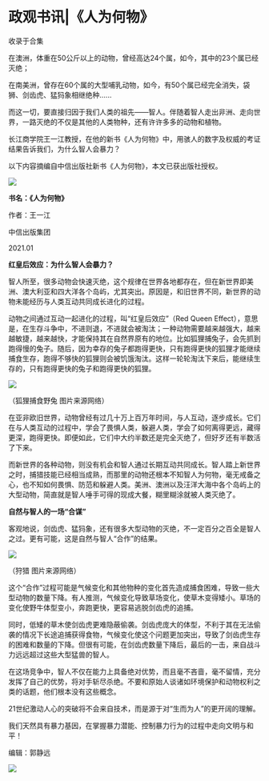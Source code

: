 # 政观书讯|《人为何物》


收录于合集

在澳洲，体重在50公斤以上的动物，曾经高达24个属，如今，其中的23个属已经灭绝；

  

在南美洲，曾存在60个属的大型哺乳动物，如今，有50个属已经完全消失，袋狮、剑齿虎、猛犸象相继绝种......

  

  

而这一切，要直接归因于我们人类的祖先——智人。伴随着智人走出非洲、走向世界，一路灭绝的不仅是其他的人类物种，还有许许多多的动物和植物。

  

长江商学院王一江教授，在他的新书《人为何物》中，用骇人的数字及权威的考证结果告诉我们，为什么智人会暴力？

  

以下内容摘编自中信出版社新书《人为何物》，本文已获出版社授权。

  

  

![](/images/156/2.png)

 **书名：《人为何物》**

作者：王一江

中信出版集团

2021.01

  

  

 **红皇后效应：为什么智人会暴力？**  

  

智人所至，很多动物会快速灭绝，这个规律在世界各地都存在，但在新世界即美洲、澳大利亚和四大洋各个岛屿，尤其突出。原因是，和旧世界不同，新世界的动物未能经历与人类互动共同成长进化的过程。

  

动物之间通过互动一起进化的过程，叫“红皇后效应”（Red Queen
Effect），意思是，在生存斗争中，不进则退，不进就会被淘汰；一种动物需要越来越强大，越来越敏捷，越来越快，才能保持其在自然界原有的地位。比如狐狸捕兔子，会先抓到跑得慢的兔子。随后，因为幸存的兔子都跑得更快，只有跑得更快的狐狸才能继续捕食生存，跑得不够快的狐狸则会被饥饿淘汰。这样一轮轮淘汰下来后，能继续生存的，只有跑得更快的兔子和跑得更快的狐狸。

![](/images/156/3.png)

（狐狸捕食野兔 图片来源网络）

  

在亚非欧旧世界，动物曾经有过几十万上百万年时间，与人互动，逐步成长。它们在与人类互动的过程中，学会了畏惧人类，躲避人类，学会了如何离得更远，藏得更深，跑得更快。即便如此，它们中大约半数还是完全灭绝了，但好歹还有半数活了下来。

  

而新世界的各种动物，则没有机会和智人通过长期互动共同成长。智人踏上新世界之时，捕猎技能已经相当成熟，而那里的动物还根本不知智人为何物，毫无戒备之心，也不知如何畏惧、防范和躲避人类。美洲、澳洲以及汪洋大海中各个岛屿上的大型动物，简直就是智人唾手可得的现成大餐，糊里糊涂就被人类灭绝了。

  

 **自然与智人的一场“合谋”**  

  

客观地说，剑齿虎、猛犸象，还有很多大型动物的灭绝，不一定百分之百全是智人之过。更有可能，这是自然与智人“合作”的结果。

  

![](/images/156/4.png)

（狩猎 图片来源网络）

  

这个“合作”过程可能是气候变化和其他物种的变化首先造成捕食困难，导致一些大型动物的数量下降。有人推测，气候变化导致草场变化，使草木变得矮小。草场的变化使野牛体型变小，奔跑更快，更容易逃脱剑齿虎的追捕。

  

同时，低矮的草木使剑齿虎更难隐蔽偷袭。剑齿虎庞大的体型，不利于其在无法偷袭的情况下长途追捕获得食物，气候变化使这个问题更加突出，导致了剑齿虎生存的困难和数量的下降。但很有可能，在剑齿虎数量下降后，最后的一击，来自战斗力远远超过这些大型猛兽的智人。

  

在这场竞争中，智人不仅在能力上具备绝对优势，而且毫不吝啬，毫不留情，充分发挥了自己的优势，将对手斩尽杀绝。不要和原始人谈诸如环境保护和动物权利之类的话题，他们根本没有这些概念。

  

21世纪激动人心的突破将不会来自技术，而是源于对“生而为人”的更开阔的理解。

  

我们天然具有暴力基因，在掌握暴力潜能、控制暴力行为的过程中走向文明与和平！

  

编辑：郭静远

  

![](/images/156/5.jpeg)

  

